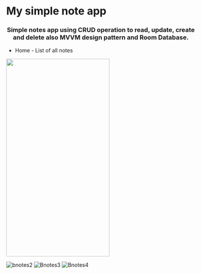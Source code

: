 # My simple note app
### <p align="center">Simple notes app using CRUD operation to read, update, create and delete also MVVM design pattern and Room Database.</p>

* Home - List of all notes

<img src ="https://user-images.githubusercontent.com/84693350/231753574-6bde3ac8-ebd6-41a4-bd50-801015cef371.jpg" width="275" height="525">

![bnotes2](https://user-images.githubusercontent.com/84693350/231753605-7ff692a8-5acf-44b0-a01e-93ac49c9492c.jpg)
![Bnotes3](https://user-images.githubusercontent.com/84693350/231753617-c5c781f9-4c01-4b8c-a4f6-8ba41000bf4a.jpg)
![Bnotes4](https://user-images.githubusercontent.com/84693350/231753623-338da1e9-ece0-4f6a-a00b-cbe4e75cbbfc.jpg)
